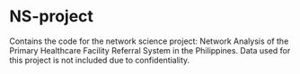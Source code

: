 # NS-project

Contains the code for the network science project: Network Analysis of the Primary Healthcare Facility Referral System in the Philippines. Data used for this project is not included due to confidentiality.
